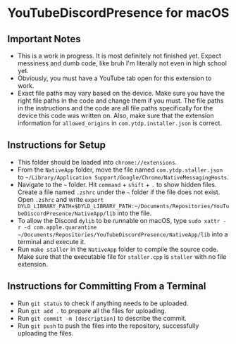 # YouTubeDiscordPresence for macOS
## Important Notes
 - This is a work in progress. It is most definitely not finished yet. Expect messiness and dumb code, like bruh I'm literally not even in high school yet.
 - Obviously, you must have a YouTube tab open for this extension to work.
 - Exact file paths may vary based on the device. Make sure you have the right file paths in the code and change them if you must. The file paths in the instructions and the code are all file paths specifically for the device this code was written on. Also, make sure that the extension information for ```allowed_origins``` in ```com.ytdp.installer.json``` is correct.
## Instructions for Setup
 - This folder should be loaded into ```chrome://extensions```.
 - From the ```NativeApp``` folder, move the file named ```com.ytdp.staller.json``` to ```~/Library/Application Support/Google/Chrome/NativeMessagingHosts```.
 - Navigate to the `~` folder. Hit `command` + `shift` + `.` to show hidden files. Create a file named ```.zshrc``` under the ```~``` folder if the file does not exist. Open ```.zshrc``` and write ```export DYLD_LIBRARY_PATH=$DYLD_LIBRARY_PATH:~/Documents/Repositories/YouTubeDiscordPresence/NativeApp/lib``` into the file.
 - To allow the Discord ```dylib``` to be runnable on macOS, type ```sudo xattr -r -d com.apple.quarantine ~/Documents/Repositories/YouTubeDiscordPresence/NativeApp/lib``` into a terminal and execute it.
 - Run ```make staller``` in the ```NativeApp``` folder to compile the source code. Make sure that the executable file for ```staller.cpp``` is ```staller``` with no file extension.
## Instructions for Committing From a Terminal
 - Run ```git status``` to check if anything needs to be uploaded.
 - Run ```git add .``` to prepare all the files for uploading.
 - Run ```git commit -m [description]``` to describe the commit.
 - Run ```git push``` to push the files into the repository, successfully uploading the files.